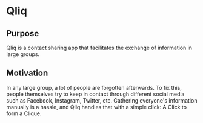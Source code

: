 # Qliq

## Purpose
Qliq is a contact sharing app that facilitates the exchange of information in large groups.

## Motivation
In any large group, a lot of people are forgotten afterwards. To fix this, people themselves try to keep in contact through different social media such as Facebook, Instagram, Twitter, etc. Gathering everyone's information manually is a hassle, and Qliq handles that with a simple click: A Click to form a Clique.
